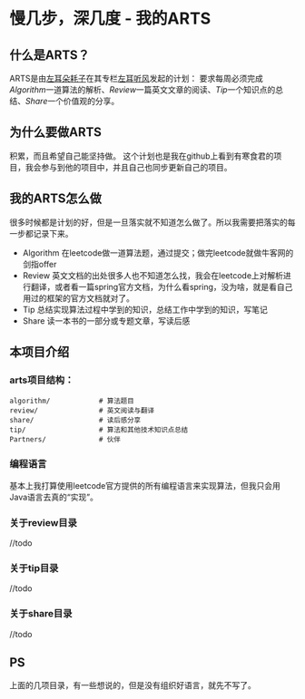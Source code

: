 
# 慢几步，深几度 - 我的ARTS

## 什么是ARTS？
ARTS是由[左耳朵耗子](http://weibo.com/haoel?s=6cm7D0)在其专栏[左耳听风](https://time.geekbang.org/column/48)发起的计划：
要求每周必须完成 *Algorithm*一道算法的解析、*Review*一篇英文文章的阅读、*Tip*一个知识点的总结、*Share*一个价值观的分享。

## 为什么要做ARTS
积累，而且希望自己能坚持做。
这个计划也是我在github上看到有寒食君的项目，我会参与到他的项目中，并且自己也同步更新自己的项目。

## 我的ARTS怎么做
很多时候都是计划的好，但是一旦落实就不知道怎么做了。所以我需要把落实的每一步都记录下来。
- Algorithm 在leetcode做一道算法题，通过提交；做完leetcode就做牛客网的剑指offer
- Review 英文文档的出处很多人也不知道怎么找，我会在leetcode上对解析进行翻译，或者看一篇spring官方文档，为什么看spring，没为啥，就是看自己用过的框架的官方文档就对了。
- Tip 总结实现算法过程中学到的知识，总结工作中学到的知识，写笔记
- Share 读一本书的一部分或专题文章，写读后感


## 本项目介绍
### arts项目结构：
```
algorithm/            # 算法题目
review/               # 英文阅读与翻译
share/                # 读后感分享
tip/                  # 算法和其他技术知识点总结
Partners/             # 伙伴

```

### 编程语言
基本上我打算使用leetcode官方提供的所有编程语言来实现算法，但我只会用Java语言去真的“实现”。


### 关于review目录
//todo

### 关于tip目录
//todo

### 关于share目录
//todo

## PS
上面的几项目录，有一些想说的，但是没有组织好语言，就先不写了。
